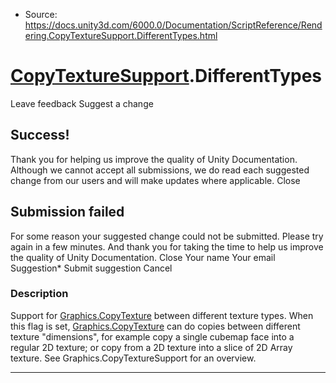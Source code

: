 * Source: https://docs.unity3d.com/6000.0/Documentation/ScriptReference/Rendering.CopyTextureSupport.DifferentTypes.html

#  [CopyTextureSupport](https://docs.unity3d.com/6000.0/Documentation/ScriptReference/Rendering.CopyTextureSupport.html).DifferentTypes
Leave feedback
Suggest a change
## Success!
Thank you for helping us improve the quality of Unity Documentation. Although we cannot accept all submissions, we do read each suggested change from our users and will make updates where applicable.
Close
## Submission failed
For some reason your suggested change could not be submitted. Please <a>try again</a> in a few minutes. And thank you for taking the time to help us improve the quality of Unity Documentation.
Close
Your name Your email Suggestion* Submit suggestion
Cancel
### Description
Support for [Graphics.CopyTexture](https://docs.unity3d.com/6000.0/Documentation/ScriptReference/Graphics.CopyTexture.html) between different texture types.
When this flag is set, [Graphics.CopyTexture](https://docs.unity3d.com/6000.0/Documentation/ScriptReference/Graphics.CopyTexture.html) can do copies between different texture "dimensions", for example copy a single cubemap face into a regular 2D texture; or copy from a 2D texture into a slice of 2D Array texture. See Graphics.CopyTextureSupport for an overview.
* * *

